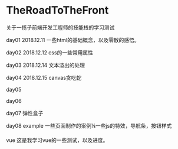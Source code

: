 # TheRoadToTheFront
关于一揽子前端开发工程师的技能栈的学习测试

day01	2018.12.11
	一些html的基础概念，以及零散的感悟。

day02	2018.12.12
	css的一些常用属性

day03	2018.12.14
	文本溢出的处理

day04	2018.12.15
	canvas贪吃蛇

day05

day06
	
day07
	弹性盒子

day08 example
	一些页面制作的案例¼一些js的特效，导航条，按钮样式


vue  这是我学习vue的一些测试，以及进度。
